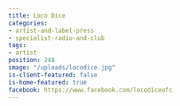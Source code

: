 ```yaml
---
title: Loco Dice
categories:
- artist-and-label-press
- specialist-radio-and-club
tags:
- artist
position: 248
image: "/uploads/locodice.jpg"
is-client-featured: false
is-home-featured: true
facebook: https://www.facebook.com/locodiceofc
---
```


